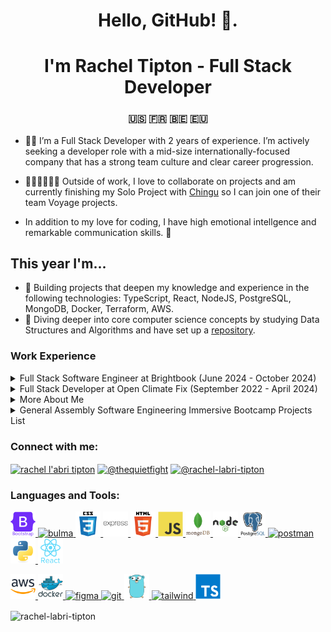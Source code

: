 <h1 align="center">Hello, GitHub! 👋. </h1>
<h1 align="center">I'm Rachel Tipton - Full Stack Developer</h1>
<h3 align="center">🇺🇸  🇫🇷 🇧🇪 🇪🇺 </h3>

- 👩‍💻 I’m a Full Stack Developer with 2 years of experience. I’m actively seeking a developer role with a mid-size internationally-focused company that has a strong team culture and clear career progression.

- 👩🏻‍🎤🧑🏾‍🎤 Outside of work, I love to collaborate on projects and am currently finishing my Solo Project with [Chingu](https://www.chingu.io/howItWorks) so I can join one of their team Voyage projects.

- In addition to my love for coding, I have high emotional intellgence and remarkable communication skills. 🌝 

<h2 align="left">This year I'm...</h2>

- 🌱 Building projects that deepen my knowledge and experience in the following technologies: TypeScript, React, NodeJS, PostgreSQL, MongoDB, Docker, Terraform, AWS.
- 🤿 Diving deeper into core computer science concepts by studying Data Structures and Algorithms and have set up a [repository](https://github.com/rachel-labri-tipton/data-structures-and-algorithms). 


<h3 align="left">Work Experience</h3>
<details>
<summary>
Full Stack Software Engineer at Brightbook (June 2024 - October 2024)
</summary>
 [Brightbook](https://brightbook.io/) is an L&D platform with a TypeScript/React frontend and a PostgreSQL/Ruby on Rails backend using TDD principles. My work focused on improving the subscription and invoicing processes. 
</details>

<details>
<summary>
Full Stack Developer at Open Climate Fix (September 2022 - April 2024)
</summary>
[Open Climate Fix](https://openclimatefix.org) is an AI company building Quartz Solar, a renewable energy forecasting solution. My work on the Quartz Solar UI and API brought the work of OCF's ML engineers to users.Here is the [code](https://github.com/openclimatefix/quartz-frontend). Here is the [product page](https://www.quartz.solar/). I also wrote [API Documentation](https://api.quartz.solar/docs) and built an [Analysis Dashboard](https://github.com/openclimatefix/analysis-dashboard) for ML engineers to monitor forecast model performance. 
In addition to getting a first experience in tech, I learned about the energy sector and the role open source code and community has to play in the energy transition and decarbonizing energy systems. 
</details>

<details>
<summary>More About Me</summary>
✨ I am a former University English Professor and Freelance Technical Editor & Translator who retooled as a Software Engineer with General Assembly's Software Engineering Immersive (November 2021 - May 2022). 🐬  💫  🐳  ✨ 
</details>

<details>
<summary>General Assembly Software Engineering Immersive Bootcamp Projects List</summary>
 - Project 4 The Community Project: : [Frontend Code](https://github.com/rachel-labri-tipton/the-community-project-frontend) / [Backend Code](https://github.com/rachel-labri-tipton/sei-project4-backend)</li>
<li>Project 3 Simply Good Food: [Frontend Code](https://github.com/rachel-labri-tipton/project-3-client-) / [Backend Code](https://github.com/rachel-labri-tipton/project-3-backend)</li>
<li>Project 2 Local Space Station (LSS):: [Code](https://github.com/rachel-labri-tipton/project-2)</li>
<li>Project 1 Tetris 2.022: [Code](https://github.com/rachel-labri-tipton/sei-project1-tetris)</li>
</ul>
</details>

<h3 align="left">Connect with me:</h3>
<p align="left">
<a href="https://linkedin.com/in/rachel l'abri tipton" target="blank"><img align="center" src="https://raw.githubusercontent.com/rahuldkjain/github-profile-readme-generator/master/src/images/icons/Social/linked-in-alt.svg" alt="rachel l'abri tipton" height="30" width="40" /></a>
<a href="https://instagram.com/@thequietfight" target="blank"><img align="center" src="https://raw.githubusercontent.com/rahuldkjain/github-profile-readme-generator/master/src/images/icons/Social/instagram.svg" alt="@thequietfight" height="30" width="40" /></a>
<a href="https://medium.com/@rachel-labri-tipton" target="blank"><img align="center" src="https://raw.githubusercontent.com/rahuldkjain/github-profile-readme-generator/master/src/images/icons/Social/medium.svg" alt="@rachel-labri-tipton" height="30" width="40" /></a>
</p>

<h3 align="left">Languages and Tools:</h3>
<p align="left"> <a href="https://getbootstrap.com" target="_blank" rel="noreferrer"> <img src="https://raw.githubusercontent.com/devicons/devicon/master/icons/bootstrap/bootstrap-plain-wordmark.svg" alt="bootstrap" width="40" height="40"/> </a> <a href="https://bulma.io/" target="_blank" rel="noreferrer"> <img src="https://raw.githubusercontent.com/gilbarbara/logos/804dc257b59e144eaca5bc6ffd16949752c6f789/logos/bulma.svg" alt="bulma" width="40" height="40"/> </a> <a href="https://www.w3schools.com/css/" target="_blank" rel="noreferrer"> <img src="https://raw.githubusercontent.com/devicons/devicon/master/icons/css3/css3-original-wordmark.svg" alt="css3" width="40" height="40"/> </a> <a href="https://expressjs.com" target="_blank" rel="noreferrer"> <img src="https://raw.githubusercontent.com/devicons/devicon/master/icons/express/express-original-wordmark.svg" alt="express" width="40" height="40"/> <a href="https://www.w3.org/html/" target="_blank" rel="noreferrer"> <img src="https://raw.githubusercontent.com/devicons/devicon/master/icons/html5/html5-original-wordmark.svg" alt="html5" width="40" height="40"/> </a> <a href="https://developer.mozilla.org/en-US/docs/Web/JavaScript" target="_blank" rel="noreferrer"> <img src="https://raw.githubusercontent.com/devicons/devicon/master/icons/javascript/javascript-original.svg" alt="javascript" width="40" height="40"/> </a> <a href="https://www.mongodb.com/" target="_blank" rel="noreferrer"> <img src="https://raw.githubusercontent.com/devicons/devicon/master/icons/mongodb/mongodb-original-wordmark.svg" alt="mongodb" width="40" height="40"/> </a> <a href="https://nodejs.org" target="_blank" rel="noreferrer"> <img src="https://raw.githubusercontent.com/devicons/devicon/master/icons/nodejs/nodejs-original-wordmark.svg" alt="nodejs" width="40" height="40"/> </a> <a href="https://www.postgresql.org" target="_blank" rel="noreferrer"> <img src="https://raw.githubusercontent.com/devicons/devicon/master/icons/postgresql/postgresql-original-wordmark.svg" alt="postgresql" width="40" height="40"/> </a> <a href="https://postman.com" target="_blank" rel="noreferrer"> <img src="https://www.vectorlogo.zone/logos/getpostman/getpostman-icon.svg" alt="postman" width="40" height="40"/> </a> <a href="https://www.python.org" target="_blank" rel="noreferrer"> <img src="https://raw.githubusercontent.com/devicons/devicon/master/icons/python/python-original.svg" alt="python" width="40" height="40"/> </a> <a href="https://reactjs.org/" target="_blank" rel="noreferrer"> <img src="https://raw.githubusercontent.com/devicons/devicon/master/icons/react/react-original-wordmark.svg" alt="react" width="40" height="40"/> </a> <p align="left"> <a href="https://aws.amazon.com" target="_blank" rel="noreferrer"> <img src="https://raw.githubusercontent.com/devicons/devicon/master/icons/amazonwebservices/amazonwebservices-original-wordmark.svg" alt="aws" width="40" height="40"/> </a> <a href="https://www.docker.com/" target="_blank" rel="noreferrer"> <img src="https://raw.githubusercontent.com/devicons/devicon/master/icons/docker/docker-original-wordmark.svg" alt="docker" width="40" height="40"/> </a> <a href="https://www.figma.com/" target="_blank" rel="noreferrer"> <img src="https://www.vectorlogo.zone/logos/figma/figma-icon.svg" alt="figma" width="40" height="40"/> </a> <a href="https://git-scm.com/" target="_blank" rel="noreferrer"> <img src="https://www.vectorlogo.zone/logos/git-scm/git-scm-icon.svg" alt="git" width="40" height="40"/> </a> <a href="https://golang.org" target="_blank" rel="noreferrer"> <img src="https://raw.githubusercontent.com/devicons/devicon/master/icons/go/go-original.svg" alt="go" width="40" height="40"/> </a> <a href="https://tailwindcss.com/" target="_blank" rel="noreferrer"> <img src="https://www.vectorlogo.zone/logos/tailwindcss/tailwindcss-icon.svg" alt="tailwind" width="40" height="40"/> </a> <a href="https://www.typescriptlang.org/" target="_blank" rel="noreferrer"> <img src="https://raw.githubusercontent.com/devicons/devicon/master/icons/typescript/typescript-original.svg" alt="typescript" width="40" height="40"/> </a> </p> </p>

<p><img align="center" src="https://github-readme-stats.vercel.app/api/top-langs?username=rachel-labri-tipton&show_icons=true&locale=en&layout=compact" alt="rachel-labri-tipton" /></p>

